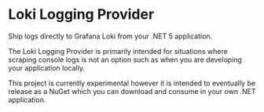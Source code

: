 # Loki Logging Provider

Ship logs directly to Grafana Loki from your .NET 5 application.

The Loki Logging Provider is primarily intended for situations where scraping console logs is not an option such as when you are developing your application locally.

This project is currently experimental however it is intended to eventually be release as a NuGet which you can download and consume in your own .NET application.
